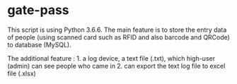 # gate-pass
This script is using Python 3.6.6.
The main feature is to store the entry data of people (using scanned card such as RFID and also barcode and QRCode) to database (MySQL).

The additional feature :
	1. a log device, a text file (.txt), which high-user (admin) can see people who came in
	2. can export the text log file to excel file (.xlsx)
